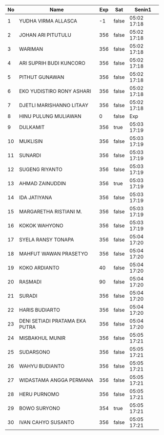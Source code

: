 | No | Name | Exp | Sat | Senin1 |
|-----|-----|-----|-----|-----|
| 1 | YUDHA VIRMA ALLASCA | -1 | false | 05:02 17:18 |
| 2 | JOHAN ARI PITUTULU | 356 | false | 05:02 17:18 |
| 3 | WARIMAN | 356 | false | 05:02 17:18 |
| 4 | ARI SUPRIH BUDI KUNCORO | 356 | false | 05:02 17:18 |
| 5 | PITHUT GUNAWAN | 356 | false | 05:02 17:18 |
| 6 | EKO YUDISTIRO RONY ASHARI | 356 | false | 05:02 17:18 |
| 7 | DJETLI MARISHANNO LITAAY | 356 | false | 05:02 17:18 |
| 8 | HINU PULUNG MULIAWAN | 0 | false | Exp |
| 9 | DULKAMIT | 356 | true | 05:03 17:19 |
| 10 | MUKLISIN | 356 | false | 05:03 17:19 |
| 11 | SUNARDI | 356 | false | 05:03 17:19 |
| 12 | SUGENG RIYANTO | 356 | false | 05:03 17:19 |
| 13 | AHMAD ZAINUDDIN | 356 | true | 05:03 17:19 |
| 14 | IDA JATIYANA | 356 | false | 05:03 17:19 |
| 15 | MARGARETHA RISTIANI M. | 356 | false | 05:03 17:19 |
| 16 | KOKOK WAHYONO | 356 | false | 05:03 17:19 |
| 17 | SYELA RANSY TONAPA | 356 | false | 05:04 17:20 |
| 18 | MAHFUT WAWAN PRASETYO | 356 | false | 05:04 17:20 |
| 19 | KOKO ARDIANTO | 40 | false | 05:04 17:20 |
| 20 | RASMADI | 90 | false | 05:04 17:20 |
| 21 | SURADI | 356 | false | 05:04 17:20 |
| 22 | HARIS BUDIARTO | 356 | false | 05:04 17:20 |
| 23 | DENI SETIADI PRATAMA EKA PUTRA | 356 | false | 05:04 17:20 |
| 24 | MISBAKHUL MUNIR | 356 | false | 05:05 17:21 |
| 25 | SUDARSONO | 356 | false | 05:05 17:21 |
| 26 | WAHYU BUDIANTO | 356 | false | 05:05 17:21 |
| 27 | WIDASTAMA ANGGA PERMANA | 356 | false | 05:05 17:21 |
| 28 | HERU PURNOMO | 356 | false | 05:05 17:21 |
| 29 | BOWO SURYONO | 354 | true | 05:05 17:21 |
| 30 | IVAN CAHYO SUSANTO | 356 | false | 05:05 17:21 |
